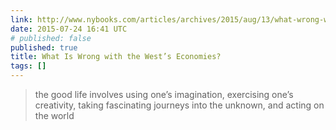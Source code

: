 ```yaml
---
link: http://www.nybooks.com/articles/archives/2015/aug/13/what-wrong-wests-economies/
date: 2015-07-24 16:41 UTC
# published: false
published: true
title: What Is Wrong with the West’s Economies?
tags: []
---
```


> the good life involves using one’s imagination, exercising one’s creativity, taking fascinating journeys into the unknown, and acting on the world
